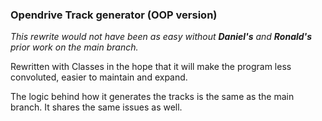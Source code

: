 ### Opendrive Track generator (OOP version)
_This rewrite would not have been as easy without __Daniel's__ and __Ronald's__ prior work on the main branch._

Rewritten with Classes in the hope that it will make the program less convoluted, easier to maintain and expand.

The logic behind how it generates the tracks is the same as the main branch. It shares the same issues as well. 
